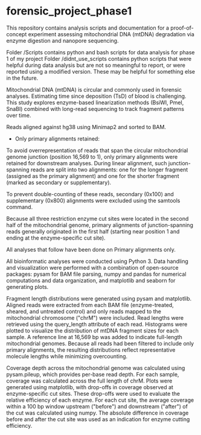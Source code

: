 # forensic_project_phase1
This repository contains analysis scripts and documentation for a proof-of-concept experiment assessing mitochondrial DNA (mtDNA) degradation via enzyme digestion and nanopore sequencing.

Folder /Scripts contains python and bash scripts for data analysis for phase 1 of my project
Folder /didnt_use_scripts contains python scripts that were helpful during data analysis but are not so meaningful to report, or were reported using a modified version. These may be helpful for something else in the future.

Mitochondrial DNA (mtDNA) is circular and commonly used in forensic analyses. Estimating time since deposition (TsD) of blood is challenging. This study explores enzyme-based linearization methods (BsiWI, PmeI, SnaBI) combined with long-read sequencing to track fragment patterns over time.

Reads aligned against hg38 using Minimap2 and sorted to BAM.
- Only primary alignments retained:

To avoid overrepresentation of reads that span the circular mitochondrial genome junction (position 16,569 to 1), only primary alignments were retained for downstream analyses. During linear alignment, such junction-spanning reads are split into two alignments: one for the longer fragment (assigned as the primary alignment) and one for the shorter fragment (marked as secondary or supplementary).

To prevent double-counting of these reads, secondary (0x100) and supplementary (0x800) alignments were excluded using the samtools command. 

Because all three restriction enzyme cut sites were located in the second half of the mitochondrial genome, primary alignments of junction-spanning reads generally originated in the first half (starting near position 1 and ending at the enzyme-specific cut site).

All analyses that follow have been done on Primary alignments only. 

All bioinformatic analyses were conducted using Python 3. Data handling and visualization were performed with a combination of open-source packages: pysam for BAM file parsing, numpy and pandas for numerical computations and data organization, and matplotlib and seaborn for generating plots.

Fragment length distributions were generated using pysam and matplotlib. Aligned reads were extracted from each BAM file (enzyme-treated, sheared, and untreated control) and only reads mapped to the mitochondrial chromosome ("chrM") were included. Read lengths were retrieved using the query_length attribute of each read. Histograms were plotted to visualize the distribution of mtDNA fragment sizes for each sample. A reference line at 16,569 bp was added to indicate full-length mitochondrial genomes. Because all reads had been filtered to include only primary alignments, the resulting distributions reflect representative molecule lengths while minimizing overcounting.

Coverage depth across the mitochondrial genome was calculated using pysam.pileup, which provides per-base read depth. For each sample, coverage was calculated across the full length of chrM. Plots were generated using matplotlib, with drop-offs in coverage observed at enzyme-specific cut sites. These drop-offs were used to evaluate the relative efficiency of each enzyme. For each cut site, the average coverage within a 100 bp window upstream ("before") and downstream ("after") of the cut was calculated using numpy. The absolute difference in coverage before and after the cut site was used as an indication for enzyme cutting efficiency.

